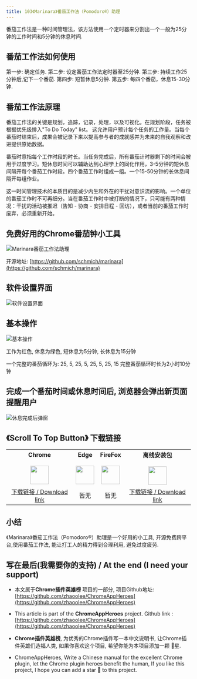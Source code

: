 ```yaml
---
title: 103《Marinara》番茄工作法（Pomodoro®）助理
---
```


番茄工作法是一种时间管理法，该方法使用一个定时器来分割出一个一般为25分钟的工作时间和5分钟的休息时间.

## 番茄工作法如何使用

第一步: 确定任务.
第二步: 设定番茄工作法定时器至25分钟.
第三步: 持续工作25分钟后,记下一个番茄.
第四步: 短暂休息5分钟.
第五步: 每四个番茄，休息15-30分钟.

## 番茄工作法原理

番茄工作法的关键是规划，追踪，记录，处理，以及可视化。在规划阶段，任务被根据优先级排入"To Do Today" list。 这允许用户预计每个任务的工作量。当每个番茄时结束后，成果会被记录下来以提高参与者的成就感并为未来的自我观察和改进提供原始数据。

番茄时意指每个工作时段的时长。当任务完成后，所有番茄计时器剩下的时间会被用于过度学习。短休息时间可以辅助达到心理学上的同化作用，3-5分钟的短休息间隔开每个番茄工作时段。四个番茄工作时组成一组。一个15-50分钟的长休息间隔开每组作业。

这一时间管理技术的本质目的是减少内生和外在的干扰对意识流的影响。一个单位的番茄工作时不可再细分。当在番茄工作时中被打断的情况下，只可能有两种情况：干扰的活动被推迟（告知 - 协商 - 安排日程 - 回访），或者当前的番茄工作时废弃，必须重新开始。

## 免费好用的Chrome番茄钟小工具

![Marinara番茄工作法助理](https://cdn.fangyuanxiaozhan.com/assets/1620981679593Mr66PShe.png)

开源地址: [https://github.com/schmich/marinara](https://github.com/schmich/marinara)


## 软件设置界面


![软件设置界面](https://cdn.fangyuanxiaozhan.com/assets/1620981563975ECswG3tM.png)


## 基本操作 


![基本操作](https://cdn.fangyuanxiaozhan.com/assets/16209826958803MSZmPCt.gif)

工作为红色, 休息为绿色, 短休息为5分钟, 长休息为15分钟

一个完整的番茄循环为: 25, 5, 25, 5, 25, 5, 25, 15 完整番茄循环时长为2小时10分钟

## 完成一个番茄时间或休息时间后, 浏览器会弹出新页面提醒用户


![休息完成后弹窗](https://cdn.fangyuanxiaozhan.com/assets/1620982811407M0Mt4XyC.png)



## 《Scroll To Top Button》 下载链接

<table style="table-layout: fixed;">
<tbody>
<tr>
<td><div style="text-align: center;"><div style="font-weight: bold">Chrome</div><br/><div><img  style="width:50px; height:auto;" src="https://www.v2fy.com/asset/0i/ChromeAppHeroes/page/001_markdown_here.assets/chromeappheroes-chrome-icon.png"/></div></div></td>
<td><div style="text-align: center;" ><div style="font-weight: bold">Edge</div><br/><div><img style="width:50px; height:auto;" src="https://www.v2fy.com/asset/0i/ChromeAppHeroes/page/001_markdown_here.assets/chromeappheroes-edge-icon.png"/></div></div></td>
<td><div style="text-align: center;" ><div style="font-weight: bold">FireFox</div><br/><div><img  style="width:50px; height:auto;" src="https://www.v2fy.com/asset/0i/ChromeAppHeroes/page/001_markdown_here.assets/chromeappheroes-firefox-icon.png"/></div></div></td>
<td><div style="text-align: center;" ><div style="font-weight: bold">离线安装包</div><br/><div><img  style="width:50px; height:auto;" src="https://www.v2fy.com/asset/0i/ChromeAppHeroes/page/001_markdown_here.assets/chromeappheroes-github-download.png"/></div></div></td>
</tr>
<tr>
<td>
<div style="text-align: center;">
<a  href="https://chrome.google.com/webstore/detail/marinara-pomodoro%C2%AE-assist/lojgmehidjdhhbmpjfamhpkpodfcodef">下载链接 / Download link</a>
</div>
</td>
<td>
<div style="text-align: center;">
暂无
</div>
</td>
<td>
<div style="text-align: center;">
暂无
</div>
</td>
<td>
<div style="text-align: center;"><a  href="https://raw.githubusercontent.com/zhaoolee/ChromeAppHeroes/master/backup/103-marinara.zip">下载链接 / Download link</a></div>
</td>
</tr>
</tbody>
</table>


## 小结

《Marinara》番茄工作法（Pomodoro®）助理是一个好用的小工具, 开源免费跨平台,使用番茄工作法, 能让打工人的精力得到合理利用, 避免过度疲劳.


## 写在最后(我需要你的支持) / At the end (I need your support)

- 本文属于**Chrome插件英雄榜** 项目的一部分, 项目Github地址: [https://github.com/zhaoolee/ChromeAppHeroes](https://github.com/zhaoolee/ChromeAppHeroes)


- This article is part of the **ChromeAppHeroes** project. Github link : [https://github.com/zhaoolee/ChromeAppHeroes](https://github.com/zhaoolee/ChromeAppHeroes) 

- **Chrome插件英雄榜**, 为优秀的Chrome插件写一本中文说明书, 让Chrome插件英雄们造福人类, 如果你喜欢这个项目, 希望你能为本项目添加一颗 🌟星.

- ChromeAppHeroes, Write a Chinese manual for the excellent Chrome plugin, let the Chrome plugin heroes benefit the human, If you like this project, I hope you can add a star 🌟 to this project.

